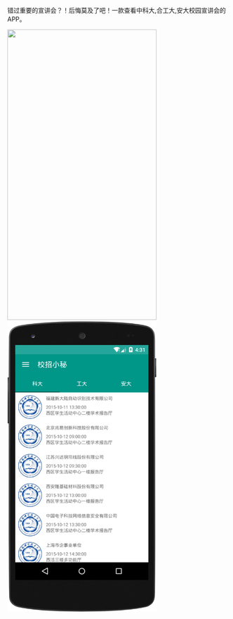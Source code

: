 错过重要的宣讲会？！后悔莫及了吧！一款查看中科大,合工大,安大校园宣讲会的APP。


<img src="http://7xljei.com1.z0.glb.clouddn.com/myjobframe.gif" width="340" height="660" />
<img src="https://github.com/leerduo/MyJobForContest/blob/master/device-2015-10-10-163301.png" width="340" height="660"/>
